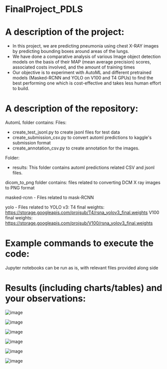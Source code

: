 # FinalProject_PDLS

# A description of the project:

- In this project, we are predicting pneumonia using chest X-RAY images by predicting bounding boxes around areas of the lungs. 
- We have done a comparative analysis of various Image object detection models on the basis of their MAP (mean average precision) scores, associated costs involved, and   the amount of training times
- Our objective is to experiment with AutoML and different pretrained models (Masked-RCNN and YOLO on V100 and T4 GPUs) to find the best performing one which is cost-effective and takes less human effort to build. 

# A description of the repository:
AutomL folder contains: 
Files:
- create_test_jsonl.py to create jsonl files for test data
- create_submission_csv.py to convert automl predictions to kaggle's submission format
- create_annotation_csv.py to create annotation for the images.

Folder: 
- results: This folder contains automl predictions related CSV and jsonl files.

dicom_to_png folder contains: files related to converting DCM X ray images to PNG format

masked-rcnn - Files related to mask-RCNN

yolo - Files related to YOLO v3:
T4 final weights: https://storage.googleapis.com/projsub/T4/rsna_yolov3_final.weights
V100 final weights: https://storage.googleapis.com/projsub/V100/rsna_yolov3_final.weights

# Example commands to execute the code:

Jupyter notebooks can be run as is, with relevant files provided along side


# Results (including charts/tables) and your observations:

![image](https://user-images.githubusercontent.com/76259177/208469194-97ee416d-730b-4b65-bc11-797c3b7871fc.png)

![image](https://user-images.githubusercontent.com/76259177/208469300-497ad05c-c3ff-47f5-852d-fc39ab0195be.png)

![image](https://user-images.githubusercontent.com/76259177/208469359-7782454c-a5d0-4021-ad99-5dd47f836590.png)

![image](https://user-images.githubusercontent.com/76259177/208469420-12a93ba9-0d66-417e-867b-6cc56012fcee.png)

![image](https://user-images.githubusercontent.com/76259177/208469461-5bc7a9bb-22b2-4d3e-82c2-88a907ea9787.png)

![image](https://user-images.githubusercontent.com/76259177/208469510-25154e90-0afd-4969-b8a7-df5d81698f91.png)




